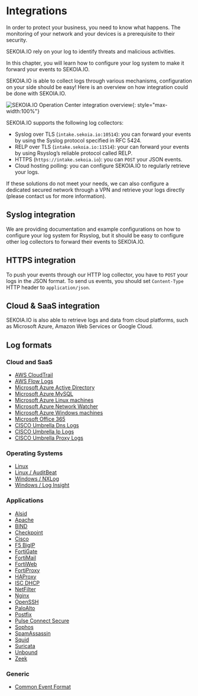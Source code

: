 # Integrations

In order to protect your business, you need to know what happens. The monitoring of your network and your devices is a prerequisite to their security.

SEKOIA.IO rely on your log to identify threats and malicious activities.

In this chapter, you will learn how to configure your log system to make it forward your events to SEKOIA.IO.

SEKOIA.IO is able to collect logs through various mechanisms, configuration on your side should be easy! Here is an overview on how integration could be done with SEKOIA.IO.

![SEKOIA.IO Operation Center integration overview](../assets/sekoiaio_oc_integration.png){: style="max-width:100%"}

SEKOIA.IO supports the following log collectors:

- Syslog over TLS (`intake.sekoia.io:10514`): you can forward your events by using the Syslog protocol specified in RFC 5424.
- RELP over TLS (`intake.sekoia.io:11514`): your can forward your events by using Rsyslog’s reliable protocol called RELP.
- HTTPS (`https://intake.sekoia.io`): you can `POST` your JSON events.
- Cloud hosting polling: you can configure SEKOIA.IO to regularly retrieve your logs.

If these solutions do not meet your needs, we can also configure a dedicated secured network through a VPN and retrieve your logs directly (please contact us for more information).

## Syslog integration

We are providing documentation and example configurations on how to configure your log system for Rsyslog, but it should be easy to configure other log collectors to forward their events to SEKOIA.IO.

## HTTPS integration

To push your events through our HTTP log collector, you have to `POST` your logs in the JSON format. To send us events, you should set `Content-Type` HTTP header to `application/json`.

## Cloud & SaaS integration

SEKOIA.IO is also able to retrieve logs and data from cloud platforms, such as Microsoft Azure, Amazon Web Services or Google Cloud.

## Log formats

### Cloud and SaaS

- [AWS CloudTrail](aws_cloudtrail.md)
- [AWS Flow Logs](aws_flow_logs.md)
- [Microsoft Azure Active Directory](azure_ad.md)
- [Microsoft Azure MySQL](azure_mysql.md)
- [Microsoft Azure Linux machines](azure_linux.md)
- [Microsoft Azure Network Watcher](azure_network_watcher.md)
- [Microsoft Azure Windows machines](azure_windows.md)
- [Microsoft Office 365](o365.md)
- [CISCO Umbrella Dns Logs](umbrella_dns.md)
- [CISCO Umbrella Ip Logs](umbrella_ip.md)
- [CISCO Umbrella Proxy Logs](umbrella_proxy.md)

### Operating Systems

- [Linux](linux.md)
- [Linux / AuditBeat](auditbeat_linux.md)
- [Windows / NXLog](windows.md)
- [Windows / Log Insight](log_insight_windows.md)

### Applications

- [Alsid](alsid.md)
- [Apache](apache.md)
- [BIND](bind.md)
- [Checkpoint](checkpoint.md)
- [Cisco](cisco_asa.md)
- [F5 BigIP](f5-big-ip.md)
- [FortiGate](fortigate.md)
- [FortiMail](fortimail.md)
- [FortiWeb](fortiweb.md)
- [FortiProxy](fortiproxy.md)
- [HAProxy](haproxy.md)
- [ISC DHCP](dhcpd.md)
- [NetFilter](netfilter.md)
- [Nginx](nginx.md)
- [OpenSSH](openssh.md)
- [PaloAlto](paloalto.md)
- [Postfix](postfix.md)
- [Pulse Connect Secure](pulse.md)
- [Sophos](sophos.md)
- [SpamAssassin](spamassassin.md)
- [Squid](squid.md)
- [Suricata](suricata.md)
- [Unbound](unbound.md)
- [Zeek](zeek.md)

### Generic

- [Common Event Format](cef.md)
